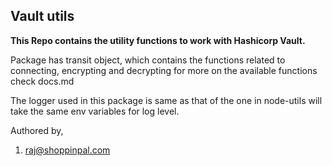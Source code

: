## Vault utils

**This Repo contains the utility functions to work with Hashicorp Vault.**

Package has transit object, which contains the functions related to connecting, encrypting and decrypting
for more on the available functions check docs.md

The logger used in this package is same as that of the one in node-utils will take the same env variables for log level.

Authored by,

1. raj@shoppinpal.com